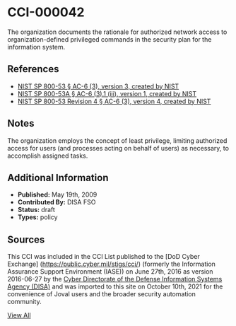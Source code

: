 # CCI-000042

The organization documents the rationale for authorized network access to organization-defined privileged commands in the security plan for the information system.

## References ##

* [NIST SP 800-53 § AC-6 (3), version 3, created by NIST](http://csrc.nist.gov/publications/PubsSPs.html)
* [NIST SP 800-53A § AC-6 (3).1 (iii), version 1, created by NIST](http://csrc.nist.gov/publications/PubsSPs.html)
* [NIST SP 800-53 Revision 4 § AC-6 (3), version 4, created by NIST](http://csrc.nist.gov/publications/PubsSPs.html)

## Notes ##

The organization employs the concept of least privilege, limiting authorized access for users (and processes acting on behalf of users) as necessary, to accomplish assigned tasks.

## Additional Information ##

* **Published:** May 19th, 2009
* **Contributed By:** DISA FSO
* **Status:** draft
* **Types:** policy

## Sources ##

This CCI was included in the CCI List published to the [DoD Cyber Exchange]
(https://public.cyber.mil/stigs/cci/) (formerly the Information Assurance Support Environment
(IASE)) on June 27th, 2016 as version 2016-06-27 by the [Cyber Directorate of the Defense 
Information Systems Agency (DISA)](https://public.cyber.mil/about-cyber/) and was imported to 
this site on October 10th, 2021 for the convenience of Joval users and the broader security automation community.

[View All](../README.md)
